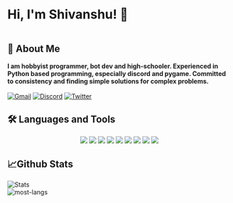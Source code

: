 <summary><h1 style="display: inline-block;">Hi, I'm Shivanshu! 👋</h1></summary>

## 🚀 About Me
<strong>I am hobbyist programmer, bot dev and high-schooler. Experienced in Python based programming, especially discord and pygame. Committed to consistency and finding simple solutions for complex problems.</strong>
<br>
<br>
[![Gmail](https://img.shields.io/badge/Gmail-D14836?style=for-the-badge&logo=gmail&logoColor=white)](mailto:chaudharyshivanshu0109@gmail.com)
[![Discord](https://img.shields.io/badge/Discord-7289DA?style=for-the-badge&logo=discord&logoColor=white)](https://discord.gg/yQXTNQcyUA)
[![Twitter](https://img.shields.io/badge/twitter-1DA1F2?style=for-the-badge&logo=twitter&logoColor=white)](https://twitter.com/itzz_maniac)

## 🛠 Languages and Tools
<p align="center">
<a><img src = "https://img.shields.io/badge/Python-14354C?style=for-the-badge&logo=python&logoColor=white"></a>
<a><img src = "https://img.shields.io/badge/HTML5-E34F26?style=for-the-badge&logo=html5&logoColor=white"></a>
<a><img src = "https://img.shields.io/badge/CSS3-1572B6?style=for-the-badge&logo=css3&logoColor=white"></a>
<a><img src = "https://img.shields.io/badge/GitHub-100000?style=for-the-badge&logo=github&logoColor=white"></a>
<a><img src = "https://img.shields.io/badge/GIT-E44C30?style=for-the-badge&logo=git&logoColor=white"></a>
<a><img src = "https://img.shields.io/badge/Visual_Studio_Code-0078D4?style=for-the-badge&logo=visual%20studio%20code&logoColor=white"></a>
<a><img src = "https://img.shields.io/badge/powershell-5391FE?style=for-the-badge&logo=powershell&logoColor=white"></a>
<a><img src = "https://img.shields.io/badge/windows%20terminal-4D4D4D?style=for-the-badge&logo=windows%20terminal&logoColor=white"></a>
<a><img src = "https://img.shields.io/badge/Google_chrome-4285F4?style=for-the-badge&logo=Google-chrome&logoColor=white"></a>

<!-- ![Python](https://img.shields.io/badge/Python-14354C?style=for-the-badge&logo=python&logoColor=white)
![HTML](https://img.shields.io/badge/HTML5-E34F26?style=for-the-badge&logo=html5&logoColor=white)
![CSS](https://img.shields.io/badge/CSS3-1572B6?style=for-the-badge&logo=css3&logoColor=white)
![GitHub](https://img.shields.io/badge/GitHub-100000?style=for-the-badge&logo=github&logoColor=white)
![Git](https://img.shields.io/badge/GIT-E44C30?style=for-the-badge&logo=git&logoColor=white)
![VSC](https://img.shields.io/badge/Visual_Studio_Code-0078D4?style=for-the-badge&logo=visual%20studio%20code&logoColor=white)
![Powershell](https://img.shields.io/badge/powershell-5391FE?style=for-the-badge&logo=powershell&logoColor=white)
![Powershell](https://img.shields.io/badge/windows%20terminal-4D4D4D?style=for-the-badge&logo=windows%20terminal&logoColor=white)
![Chrome](https://img.shields.io/badge/Google_chrome-4285F4?style=for-the-badge&logo=Google-chrome&logoColor=white) -->
</p>
  
## 📈Github Stats
![Stats](https://github-readme-stats.vercel.app/api?username=shivanshu-chdry&theme=blue-green)
<br>
![most-langs](https://github-readme-stats.vercel.app/api/top-langs/?username=shivanshu-chdry&theme=blue-green)
